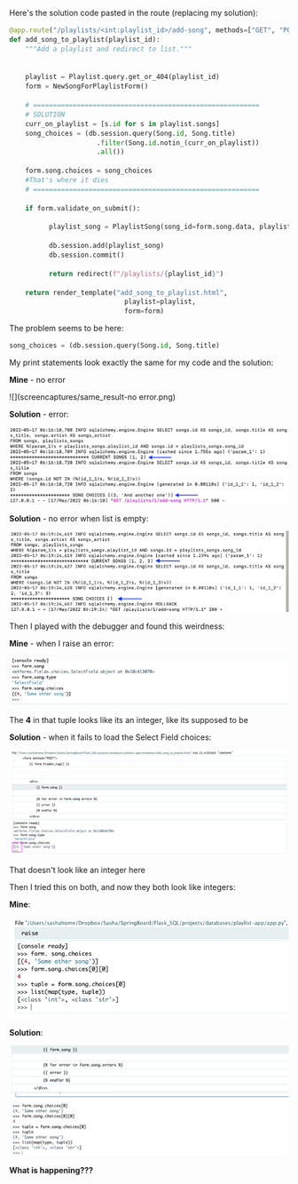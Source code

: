 Here's the solution code pasted in the route (replacing my solution):

```python
@app.route("/playlists/<int:playlist_id>/add-song", methods=["GET", "POST"])
def add_song_to_playlist(playlist_id):
    """Add a playlist and redirect to list."""


    playlist = Playlist.query.get_or_404(playlist_id)
    form = NewSongForPlaylistForm()

    # =========================================================
    # SOLUTION
    curr_on_playlist = [s.id for s in playlist.songs]
    song_choices = (db.session.query(Song.id, Song.title)
                      .filter(Song.id.notin_(curr_on_playlist))
                      .all())

    form.song.choices = song_choices
    #That's where it dies
    # =========================================================

    if form.validate_on_submit():

          playlist_song = PlaylistSong(song_id=form.song.data, playlist_id=playlist_id)

          db.session.add(playlist_song)
          db.session.commit()

          return redirect(f"/playlists/{playlist_id}")

    return render_template("add_song_to_playlist.html",
                             playlist=playlist,
                             form=form)
```



The problem seems to be here:

```python
song_choices = (db.session.query(Song.id, Song.title)
```



My print statements look exactly the same for my code and the solution:

**Mine** - no error

![](screencaptures/same_result-no error.png)



**Solution** - error:

![](screencaptures/same_result-error.png)



**Solution** - no error when list is empty:

![](screencaptures/no_error-empty_list.png)



Then I played with the debugger and found this weirdness:

**Mine** - when I raise an error:

![](screencaptures/debugger_no-error.png)

The **4** in that tuple looks like its an integer, like its supposed to be



**Solution** - when it fails to load the Select Field choices:

![](screencaptures/debugger_error.png)

That doesn't look like an integer here 



Then I tried this on both, and now they both look like integers:

**Mine**:

![](screencaptures/another_debugger_no-error.png)

**Solution**:

![](screencaptures/another_debugger_error.png)



**What is happening???**

